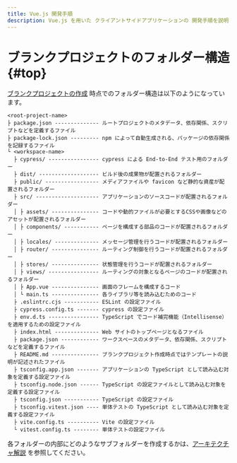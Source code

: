 ```yaml
---
title: Vue.js 開発手順
description: Vue.js を用いた クライアントサイドアプリケーションの 開発手順を説明します。
---
```


# ブランクプロジェクトのフォルダー構造 {#top}

[ブランクプロジェクトの作成](./create-vuejs-blank-project.md) 時点でのフォルダー構造は以下のようになっています。

```terminal linenums="0"
<root-project-name>
├ package.json -------------- ルートプロジェクトのメタデータ、依存関係、スクリプトなどを定義するファイル
├ package-lock.json --------- npm によって自動生成される、パッケージの依存関係を記録するファイル
└ <workspace-name>
  ├ cypress/ ---------------- cypress による End-to-End テスト用のフォルダー
  ├ dist/ ------------------- ビルド後の成果物が配置されるフォルダー
  ├ public/ ----------------- メディアファイルや favicon など静的な資産が配置されるフォルダー
  ├ src/ -------------------- アプリケーションのソースコードが配置されるフォルダー
  │ ├ assets/ --------------- コードや動的ファイルが必要とするCSSや画像などのアセットが配置されるフォルダー
  │ ├ components/ ----------- ページを構成する部品のコードが配置されるフォルダー
  │ ├ locales/ -------------- メッセージ管理を行うコードが配置されるフォルダー
  │ ├ router/ --------------- ルーティング制御を行うコードが配置されるフォルダー
  │ ├ stores/ --------------- 状態管理を行うコードが配置されるフォルダー
  │ ├ views/ ---------------- ルーティングの対象となるページのコードが配置されるフォルダー
  │ ├ App.vue --------------- 画面のフレームを構成するコード
  │ └ main.ts --------------- 各ライブラリ等を読み込むためのコード
  ├ .eslintrc.cjs ----------- ESLint の設定ファイル
  ├ cypress.config.ts ------- cypress の設定ファイル
  ├ env.d.ts ---------------- TypeScript でコード補完機能（Intellisense）を適用するための設定ファイル
  ├ index.html -------------- Web サイトのトップページとなるファイル
  ├ package.json ------------ ワークスペースのメタデータ、依存関係、スクリプトなどを定義するファイル
  ├ README.md --------------- ブランクプロジェクト作成時点ではテンプレートの説明が記述されたファイル
  ├ tsconfig.app.json ------- アプリケーションの TypeScript として読み込む対象を定義する設定ファイル
  ├ tsconfig.node.json ------ TypeScript の設定ファイルとして読み込む対象を定義する設定ファイル
  ├ tsconfig.json ----------- TypeScript の設定ファイル
  ├ tsconfig.vitest.json ---- 単体テストの TypeScript として読み込む対象を定義する設定ファイル
  ├ vite.config.ts ---------- Vite の設定ファイル
  └ vitest.config.ts -------- 単体テストの設定ファイル
```

各フォルダーの内部にどのようなサブフォルダーを作成するかは、[アーキテクチャ解説](./../../../app-architecture/client-side-rendering/frontend-application/index.md#project-structure) を参照してください。

